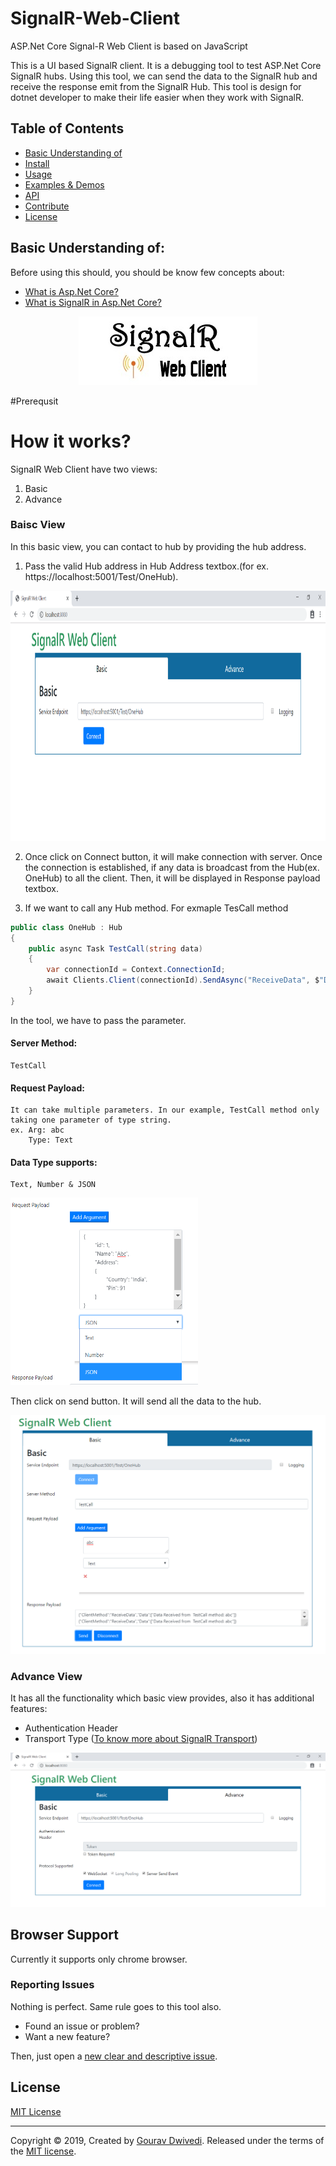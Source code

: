 # SignalR-Web-Client
ASP.Net Core Signal-R Web Client is based on JavaScript  


This is a UI based SignalR client. It is a debugging tool to test ASP.Net Core SignalR hubs. Using this tool, we can send the data to the SignalR hub and receive the response emit from the SignalR Hub. This tool is design for dotnet developer to make their life easier when they work with SignalR.

## Table of Contents

-   [Basic Understanding of](#Basic-Understanding-of)
-   [Install](#install)
-   [Usage](#usage)
-   [Examples & Demos](#examples--demos)
-   [API](#api)
-   [Contribute](#contribute)
-   [License](#license)


## Basic Understanding of:

Before using this should, you should be know few concepts about:

- [What is Asp.Net Core?](https://dotnet.microsoft.com/learn/aspnet/what-is-aspnet-core)
- [What is SignalR in Asp.Net Core?](https://docs.microsoft.com/en-us/aspnet/core/signalr/introduction?view=aspnetcore-3.0)

<p align="center">
  <img src="./src/images/SignalR-Web-Client.jpg" >
  <br>
</p>


#Prerequsit


# How it works?

SignalR Web Client have two views:
1. Basic
2. Advance

### Baisc View

In this basic view, you can contact to hub by providing the hub address.

1. Pass the valid Hub address in Hub Address textbox.(for ex. https://localhost:5001/Test/OneHub).
<img src="./src/images/1.PNG"  width="600px" height="400px" />

2. Once click on Connect button, it will make connection with server. Once the connection is established, if any data is broadcast from the Hub(ex. OneHub) to all the client. Then, it will be displayed in Response payload textbox.

3. If we want to call any Hub method. For exmaple TesCall method
```csharp
public class OneHub : Hub
{
    public async Task TestCall(string data)
    {
        var connectionId = Context.ConnectionId;
        await Clients.Client(connectionId).SendAsync("ReceiveData", $"Data Received from  TestCall method: {data}");
    }
}
```
In the tool, we have to pass the parameter.

#### Server Method: 
    TestCall

#### Request Payload:
    It can take multiple parameters. In our example, TestCall method only taking one parameter of type string. 
    ex. Arg: abc
        Type: Text

#### Data Type supports:
    Text, Number & JSON

<img src="./src/images/5.PNG" width="300px" height="300px" />

Then click on send button. It will send all the data to the hub. 

<img src="./src/images/3.PNG"   />

### Advance View

It has all the functionality which basic view provides, also it has additional features:
 - Authentication Header
 - Transport Type ([To know more about SignalR Transport](https://kevgriffin.com/signalr-transports-explained/))

 <img src="./src/images/2.PNG"   />

## Browser Support
Currently it supports only chrome browser.

### Reporting Issues

Nothing is perfect. Same rule goes to this tool also.
- Found an issue or problem?
- Want a new feature?

Then, just open a [new clear and descriptive issue](../../issues/new).


## License

[MIT License](https://opensource.org/licenses/MIT)

---
Copyright &copy; 2019,
Created by [Gourav Dwivedi](https://github.com/gouravdwivedi6590).
Released under the terms of the [MIT license](https://github.com/gouravdwivedi6590/SignalR-Web-Client/blob/master/LICENSE).